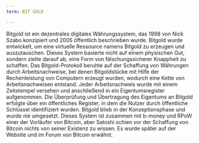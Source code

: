 ```yaml
---
term: BIT GOLD

---
```

Bitgold ist ein dezentrales digitales Währungssystem, das 1998 von Nick Szabo konzipiert und 2005 öffentlich beschrieben wurde. Bitgold wurde entwickelt, um eine virtuelle Ressource namens Bitgold zu erzeugen und auszutauschen. Dieses System basierte nicht auf einem physischen Gut, sondern zielte darauf ab, eine Form von fälschungssicherer Knappheit zu schaffen. Das Bitgold-Protokoll beruhte auf der Schaffung von Währungen durch Arbeitsnachweise, bei denen Bitgoldstücke mit Hilfe der Rechenleistung von Computern erzeugt wurden, wodurch eine Kette von Arbeitsnachweisen entstand. Jeder Arbeitsnachweis wurde mit einem Zeitstempel versehen und anschließend in ein Eigentumsregister aufgenommen. Die Überprüfung und Übertragung des Eigentums an Bitgold erfolgte über ein öffentliches Register, in dem die Nutzer durch öffentliche Schlüssel identifiziert wurden. Bitgold blieb in der Konzeptionsphase und wurde nie umgesetzt. Dieses System ist zusammen mit b-money und RPoW einer der Vorläufer von Bitcoin, aber Satoshi schien vor der Schaffung von Bitcoin nichts von seiner Existenz zu wissen. Es wurde später auf der Website und im Forum von Bitcoin erwähnt.